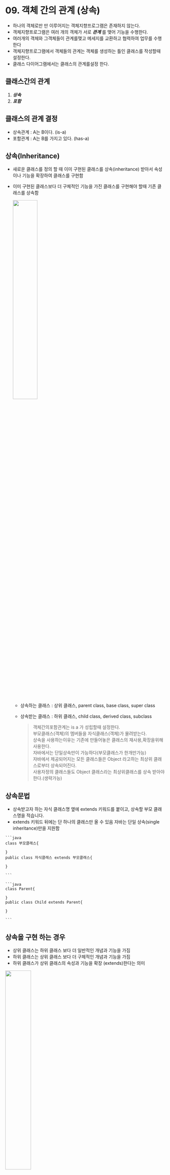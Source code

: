 # 09. 객체 간의 관계 (상속)
  - 하나의 객체로만 만 이루어지는 객체지향프로그램은 존재하지 않는다. 
  - 객체지향프로그램은 여러 개의 객체가 서로  ***관계*** 를 맺어 기능을 수행한다.
  - 여러개의 객체와 그객체들이 관계를맺고 메세지를 교환하고 협력하여 업무를 수행한다
  - 객체지향프로그램에서 객체들의 관계는 객체를 생성하는 틀인 클래스를 작성할때 설정한다.
  - 클래스 다이어그램에서는 클래스의 관계를설정 한다.

## 클래스간의 관계
  1. ***상속***
  2. ***포함***

## 클래스의 관계 결정

  - 상속관계 : A는 B이다. (is-a)
  - 포함관계 : A는 B를 가지고 있다. (has-a)

## 상속(Inheritance) 
  
  - 새로운 클래스를 정의 할 때 이미 구현된 클래스를 상속(inheritance) 받아서 속성이나 기능을 확장하여 클래스를 구현함
  - 이미 구현된 클래스보다 더 구체적인 기능을 가진 클래스를 구현해야 할때 기존 클래스를 상속함

    <img src='image-10.png' width='40%' height='40%'>

	
	- 상속하는 클래스 : 상위 클래스, parent class, base class, super class
    - 상속받는 클래스 : 하위 클래스, child class, derived class, subclass

	   > 객체간의포함관계는  is a 가 성립할때 설정한다.<br>
	   > 부모클래스(객체)의 멤버들을 자식클래스(객체)가 물려받는다.<br>
	   > 상속을 사용하는이유는 기존에 만들어놓은 클래스의 재사용,확장을위해사용한다.<br>
	   > 자바에서는 단일상속만이 가능하다(부모클래스가 한개만가능) <br>
	   > 자바에서 제공되어지는 모든 클래스들은 Object 라고하는 최상위 클래스로부터 상속되어진다.<br>
	   > 사용자정의 클래스들도 Object 클래스라는 최상위클래스를 상속 받아야한다.(생략가능) 
	   
   
 ## 상속문법

   - 상속받고자 하는 자식 클래스명 옆에 extends 키워드를 붙이고, 상속할 부모 클래스명을 적습니다.
   - extends 키워드 뒤에는 단 하나의 클래스만 올 수 있음 자바는 단일 상속(single inheritance)만을 지원함

    ```java
    class 부모클래스{

    }
    public class 자식클래스 extends 부모클래스{

    }

    ```    
    
	```java
    class Parent{

    }
    public class Child extends Parent{

    }
  
    ```

  ## 상속을 구현 하는 경우

  - 상위 클래스는 하위 클래스 보다 더 일반적인 개념과 기능을 가짐
  - 하위 클래스는 상위 클래스 보다 더 구체적인 개념과 기능을 가짐
  - 하위 클래스가 상위 클래스의 속성과 기능을 확장 (extends)한다는 의미
   <img src='image-11.png' width='40%' height='40%'>

  ## 상속을 활용한 멤버십 클래스 작성
   - 멤버십 시나리오
    ```
	회사에서 고객 정보를 활용한 맞춤 서비스를 하기 위해 일반고객(Customer)과 
	이보다 충성도가 높은 우수고객(VIPCustomer)에 따른 서비스를 제공하고자 함

	물품을 구매 할때 적용되는 할인율과 적립되는 보너스 포인트의 비율이 다름 
	여러 멤버십에 대한 각각 다양한 서비스를 제공할 수 있음
	멤버십에 대한 구현을 클래스 상속을 활용하여 구현해보기
     ```

 - 일반 고객(Customer) 클래스 구현
   > 고객의 속성 : 고객 아이디, 고객 이름, 고객 등급, 보너스 포인트, 보너스 포인트 적립비율<br>
   > 일반 고객의 경우 물품 구매시 1%의 보너스 포인트 적립
   
 ```java
public class Customer {
	private int id;
	private String name;
	private String grade;
	private int bonusPoint;
	private double bonusRatio;
}
 ```

 - 우수 고객(VIPCustomer) 클래스 구현

   > 매출에 더 많은 기여를 하는 단골 고객<br>
   > 제품을 살때 10%를 할인해 줌<br>
   > 보너스 포인트는 제품 가격의 5%를 적립해 줌<br>
   > 담당 전문 상담원이 배정됨<br>

 ```java
public class VIPCustomer extends Customer{
	/*
	private int id;
	private String name;
	private String grade;
	private int bonusPoint;
	private double bonusRatio;
	*/
	private int agentID;
	private double salesRatio;

}

 ```

   - 구성 관계는 클래스 다이어그램에서 채워진 화살표로 표시된다.<br> 
       >자식클래스에서 부모클래스쪽으로  화살표가 그려져 있으며, 화살표가 부모 클래스 쪽으로 향한다. 
   - 다음은 '일반회원(Customer)' 클래스와 'VIP회원(VIPCustomer)' 클래스가 상속관계를 가지는 <br>
     클래스 다이어그램의 예시이다.

 ![Alt text](image-12.png)<img src='image-12.png'>


 ### Academy(교육원) 관리프로그램작성

   - 객체도출
     - 아카데미학생,아카데미강사,아카데미스텝 실제객체추출
     - 아카데미학생,아카데미강사,아카데미스텝 실제객체로부터 아카데미멤버라는 가상의 객체를 추출

   - 객체관계설정
     - 아카데미학생은 아카데미멤버이다.
     - 아카데미강사는 아카데미멤버이다.
     - 아카데미스텝은 아카데미멤버이다.
  ```
        AcademyStudent has a AcademyMember
        AcademyGangsa  has a AcademyMember
        AcademyStaff   has a AcademyMember
  ```

   - 클래스 다이어그램으로 그리기

![Alt text](image-9.png)

<br>
<hr>

 #### 프로그램구현
 
- AcademyMember.java

 ```java
  
public abstract class AcademyMember extends Object{
	public int no;
	public String name;
	public AcademyMember() {}
	public AcademyMember(int no, String name) {
		this.no = no;
		this.name = name;
	}
	public void print() {
		System.out.print(this.no+"\t"+this.name+"\t");
	}
	public int getNo() {
		return no;
	}
	public void setNo(int no) {
		this.no = no;
	}
	public String getName() {
		return name;
	}
	public void setName(String name) {
		this.name = name;
	}
}
 ```

- AcademyStudent.java
  
 ```java 
public class AcademyStudent extends AcademyMember {
	/*
	public int no;
	public String name;
	public void print() {
		System.out.print(this.no+"\t"+this.name+"\t");
	}
	public int getNo() {
		return no;
	}
	public void setNo(int no) {
		this.no = no;
	}
	public String getName() {
		return name;
	}
	public void setName(String name) {
		this.name = name;
	}
	*/
	public String ban;//반
	public AcademyStudent() {
	}
	public AcademyStudent(int no,String name,String ban) {
		this.no=no;
		this.name=name;
		this.ban=ban;
	}
	
	public void studentPrint() {
		//System.out.println(this.no+"\t"+this.name+"\t");
		this.print();
		System.out.println(this.ban);
	}
	public String getBan() {
		return ban;
	}
	public void setBan(String ban) {
		this.ban = ban;
	}
}
 ```
- AcademyGangsa.java

 ```java
public class AcademyGangsa extends AcademyMember {
	public String subject;// 과목
	public AcademyGangsa() {
	}
	public AcademyGangsa(int no, String name, String subject) {
		this.no = no;
		this.name = name;
		this.subject = subject;
	}
	public void gangsaPrint() {
		this.print();
		System.out.println(this.subject);
	}
	public String getSubject() {
		return subject;
	}
	public void setSubject(String subject) {
		this.subject = subject;
	}
}
 
 ```  
- AcademyStaff.java
```java
  public class AcademyStaff extends AcademyMember{
	public String depart;//부서
	public AcademyStaff(int no,String name,String depart) {
		this.no=no;
		this.name=name;
		this.depart = depart;
	}
	public void staffPrint() {
		this.print();
		System.out.println(this.depart);
	}
	public String getDepart() {
		return depart;
	}
	public void setDepart(String depart) {
		this.depart = depart;
	}
}
```
- AcademyMemberMain.java

```java

public class AcademyMemberMain {
	public static void main(String[] args) {
		/*************************존재하지않는 객체생성*************
		AcademyMember academyMember=new AcademyMember(0, "누구게");
		academyMember.print();
		************************************************************/
		AcademyStudent st1=new AcademyStudent(1,"KIM", "LINUX");
		AcademyStudent st2=new AcademyStudent(2,"SIM", "JAVA");
		AcademyStudent st3=new AcademyStudent(3,"LIM", "OFFICE");
		
		AcademyGangsa gs1=new AcademyGangsa(4,"BOGUS", "JAVA");
		AcademyGangsa gs2=new AcademyGangsa(5,"JAMES", "OFFICE");
		
		AcademyStaff sf1=new AcademyStaff(6, "LEE", "MARKETING");
		AcademyStaff sf2=new AcademyStaff(7, "PARK", "ACCOUNTING");
		
		System.out.println("-------------Student-------------");
		/*****호출되면안되는 메쏘드호출****
		st1.print();
		***********************************/
		st1.studentPrint();
		st2.studentPrint();
		st3.studentPrint();
		System.out.println("-------------Gangsa-------------");
		gs1.gangsaPrint();
		gs2.gangsaPrint();
		System.out.println("-------------Staff-------------");
		sf1.staffPrint();
		sf2.staffPrint();
	}

}
```
- AcademyMemberArrayMain.java

 ```java
 public class AcademyMemberArrayMain {

	public static void main(String[] args) {

		AcademyStudent[] students = new AcademyStudent[3];
		AcademyGangsa[] gangsas = new AcademyGangsa[2];
		AcademyStaff[] staffs = new AcademyStaff[2];

		students[0] = new AcademyStudent(1, "KIM", "JAVA");
		students[1] = new AcademyStudent(2, "LEE", "IOS");
		students[2] = new AcademyStudent(3, "PARK", "CLOUDE");

		gangsas[0] = new AcademyGangsa(4, "김강사", "JAVA");
		gangsas[1] = new AcademyGangsa(5, "정강사", "안드로이드");
		
		staffs[0]=new AcademyStaff(6, "천상용", "마케팅");
		staffs[1]=new AcademyStaff(7, "김나영", "회계");
		
		System.out.println("---------AcademyMember전체출력----------");
		System.out.println("------------Student[for]---------------");
		for (int i = 0; i < students.length; i++) {
			AcademyStudent academyStudent = students[i];
			academyStudent.studentPrint();
		}
		System.out.println("------------Student[enhanced for]---------------");
		for (AcademyStudent academyStudent:students) {
			academyStudent.studentPrint();
		}
		System.out.println("------------Gangsa---------------");
		for (AcademyGangsa academyGangsa : gangsas) {
			academyGangsa.gangsaPrint();
		}
		System.out.println("------------Staff---------------");
		for (AcademyStaff academyStaff : staffs) {
			academyStaff.staffPrint();
		}
			
	}
}
 
 ```

- **AcademyMember&AcademyStudent객체그림**


 
   

  
  


